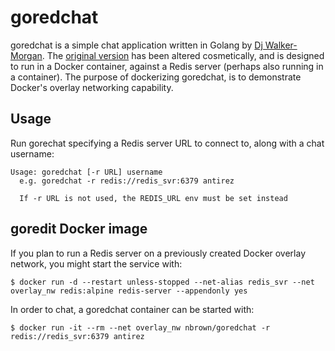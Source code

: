 # goredchat
goredchat is a simple chat application written in Golang by [Dj Walker-Morgan](https://www.compose.io/articles/redis-go-and-how-to-build-a-chat-application/). The [original version](https://github.com/compose-ex/goredchat) has been altered cosmetically, and is designed to run in a Docker container, against a Redis server (perhaps also running in a container). The purpose of dockerizing goredchat, is to demonstrate Docker's overlay networking capability.
## Usage
Run gorechat specifying a Redis server URL to connect to, along with a chat username:
```
Usage: goredchat [-r URL] username
  e.g. goredchat -r redis://redis_svr:6379 antirez

  If -r URL is not used, the REDIS_URL env must be set instead
```
## goredit Docker image
If you plan to run a Redis server on a previously created Docker overlay network, you might start the service with:
```
$ docker run -d --restart unless-stopped --net-alias redis_svr --net overlay_nw redis:alpine redis-server --appendonly yes
```
In order to chat, a goredchat container can be started with:
```
$ docker run -it --rm --net overlay_nw nbrown/goredchat -r redis://redis_svr:6379 antirez
```